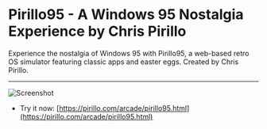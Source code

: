 
# Pirillo95 - A Windows 95 Nostalgia Experience by Chris Pirillo

Experience the nostalgia of Windows 95 with Pirillo95, a web-based retro OS simulator featuring classic apps and easter eggs. Created by Chris Pirillo.

---

![Screenshot](https://github.com/ChrisPirillo/pirillo95/blob/main/assets/screenshot.png?raw=true)

* Try it now: [https://pirillo.com/arcade/pirillo95.html](https://pirillo.com/arcade/pirillo95.html)
